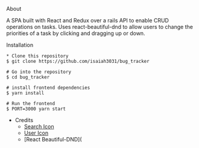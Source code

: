 About

A SPA built with React and Redux over a rails API to enable CRUD operations on tasks. Uses react-beautiful-dnd to allow users to change the priorities of a task by clicking and dragging up or down. 

Installation
```
* Clone this repository
$ git clone https://github.com/isaiah3031/bug_tracker

# Go into the repository
$ cd bug_tracker

# install frontend dependencies 
$ yarn install

# Run the frontend 
$ PORT=3000 yarn start
```

* Credits
    - [Search Icon](iconfinder.com)
    - [User Icon](iconfinder.com)
    - [React Beautiful-DND](
